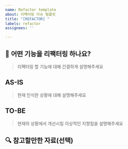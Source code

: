 ```yaml
---
name: Refactor template
about: 리팩터링 이슈 템플릿
title: "[REFACTOR] "
labels: refactor
assignees: ''

---
```


## 📌 어떤 기능을 리팩터링 하나요?
> 리팩터링 할 기능에 대해 간결하게 설명해주세요

## AS-IS
> 현재 인식한 상황에 대해 설명해주세요
> 
## TO-BE
> 현재의 상황에서 개선시킬 이상적인 지향점을 설명해주세요

## 🔍 참고할만한 자료(선택)
